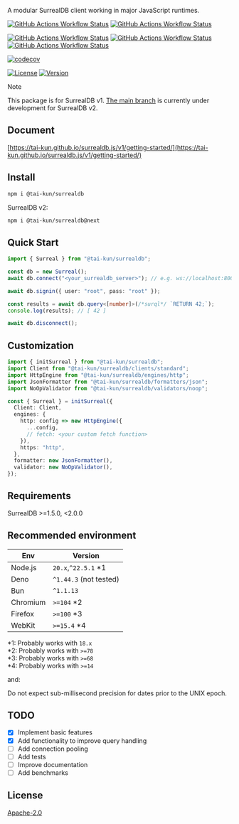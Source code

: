 A modular SurrealDB client working in major JavaScript runtimes.

[![GitHub Actions Workflow Status](https://img.shields.io/github/actions/workflow/status/tai-kun/surrealdb.js/nodejs.yml?branch=v1&logo=Node.js&label=Node.js)](https://github.com/tai-kun/surrealdb.js/actions/workflows/nodejs.yml)
[![GitHub Actions Workflow Status](https://img.shields.io/github/actions/workflow/status/tai-kun/surrealdb.js/bun.yml?branch=v1&logo=Bun&label=Bun)](https://github.com/tai-kun/surrealdb.js/actions/workflows/bun.yml)
<!-- [![GitHub Actions Workflow Status](https://img.shields.io/github/actions/workflow/status/tai-kun/surrealdb.js/deno.yml?branch=v1&logo=Deno&label=Deno)](https://github.com/tai-kun/surrealdb.js/actions/workflows/deno.yml) -->

[![GitHub Actions Workflow Status](https://img.shields.io/github/actions/workflow/status/tai-kun/surrealdb.js/chromium.yml?branch=v1&logo=googlechrome&label=Chromium)](https://github.com/tai-kun/surrealdb.js/actions/workflows/chromium.yml)
[![GitHub Actions Workflow Status](https://img.shields.io/github/actions/workflow/status/tai-kun/surrealdb.js/firefox.yml?branch=v1&logo=Firefox&label=Firefox)](https://github.com/tai-kun/surrealdb.js/actions/workflows/firefox.yml)
[![GitHub Actions Workflow Status](https://img.shields.io/github/actions/workflow/status/tai-kun/surrealdb.js/webkit.yml?branch=v1&style=flat&logo=safari&label=WebKit)](https://github.com/tai-kun/surrealdb.js/actions/workflows/webkit.yml)

[![codecov](https://codecov.io/github/tai-kun/surrealdb.js/graph/badge.svg?token=T76SYSJZZV)](https://app.codecov.io/github/tai-kun/surrealdb.js)

[![License](https://img.shields.io/npm/l/%40tai-kun%2Fsurrealdb?style=flat&logo=apache&color=rgb(40%2C%2038%2C%2097))](https://opensource.org/licenses/Apache-2.0)
[![Version](https://img.shields.io/npm/v/%40tai-kun%2Fsurrealdb?style=flat&logo=npm)](https://www.npmjs.com/package/@tai-kun/surrealdb)

> [!NOTE]
> This package is for SurrealDB v1.
> [The main branch](https://github.com/tai-kun/surrealdb.js) is currently under development for SurrealDB v2.

## Document

[https://tai-kun.github.io/surrealdb.js/v1/getting-started/](https://tai-kun.github.io/surrealdb.js/v1/getting-started/)

## Install

```sh
npm i @tai-kun/surrealdb
```

SurrealDB v2:

```sh
npm i @tai-kun/surrealdb@next
```

## Quick Start

```ts
import { Surreal } from "@tai-kun/surrealdb";

const db = new Surreal();
await db.connect("<your_surrealdb_server>"); // e.g. ws://localhost:8000

await db.signin({ user: "root", pass: "root" });

const results = await db.query<[number]>(/*surql*/ `RETURN 42;`);
console.log(results); // [ 42 ]

await db.disconnect();
```

## Customization

```ts
import { initSurreal } from "@tai-kun/surrealdb";
import Client from "@tai-kun/surrealdb/clients/standard";
import HttpEngine from "@tai-kun/surrealdb/engines/http";
import JsonFormatter from "@tai-kun/surrealdb/formatters/json";
import NoOpValidator from "@tai-kun/surrealdb/validators/noop";

const { Surreal } = initSurreal({
  Client: Client,
  engines: {
    http: config => new HttpEngine({
      ...config,
      // fetch: <your custom fetch function>
    }),
    https: "http",
  },
  formatter: new JsonFormatter(),
  validator: new NoOpValidator(),
});
```

## Requirements

SurrealDB >=1.5.0, <2.0.0

## Recommended environment

| Env | Version |
| --- | --- |
| Node.js | `20.x`,`^22.5.1` *1 |
| Deno | `^1.44.3` (not tested) |
| Bun | `^1.1.13` |
| Chromium | `>=104` *2 |
| Firefox | `>=100` *3 |
| WebKit | `>=15.4` *4 |

*1: Probably works with `18.x`  
*2: Probably works with `>=78`  
*3: Probably works with `>=68`  
*4: Probably works with `>=14`

and:

Do not expect sub-millisecond precision for dates prior to the UNIX epoch.

## TODO

- [x] Implement basic features
- [x] Add functionality to improve query handling
- [ ] Add connection pooling
- [ ] Add tests
- [ ] Improve documentation
- [ ] Add benchmarks

## License

[Apache-2.0](https://github.com/tai-kun/surrealdb.js/blob/main/LICENSE)
